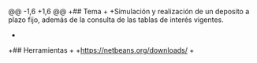 @@ -1,6 +1,6 @@
+## Tema
+
+Simulación y realización de un deposito a plazo fijo, además de la consulta de las tablas de interés vigentes.

+
+## Herramientas
+
+https://netbeans.org/downloads/
+
